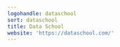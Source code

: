 ```yaml
---
logohandle: dataschool
sort: dataschool
title: Data School
website: 'https://dataschool.com/'
---
```

